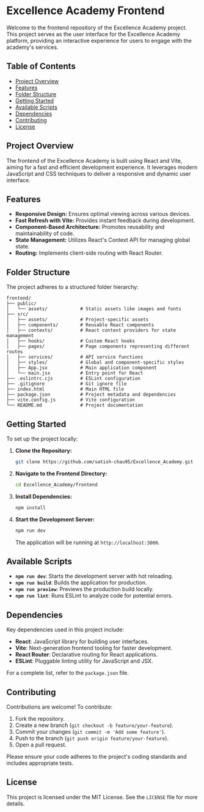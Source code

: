 # Excellence Academy Frontend

Welcome to the frontend repository of the Excellence Academy project. This project serves as the user interface for the Excellence Academy platform, providing an interactive experience for users to engage with the academy's services.

## Table of Contents

- [Project Overview](#project-overview)
- [Features](#features)
- [Folder Structure](#folder-structure)
- [Getting Started](#getting-started)
- [Available Scripts](#available-scripts)
- [Dependencies](#dependencies)
- [Contributing](#contributing)
- [License](#license)

## Project Overview

The frontend of the Excellence Academy is built using React and Vite, aiming for a fast and efficient development experience. It leverages modern JavaScript and CSS techniques to deliver a responsive and dynamic user interface.

## Features

- **Responsive Design:** Ensures optimal viewing across various devices.
- **Fast Refresh with Vite:** Provides instant feedback during development.
- **Component-Based Architecture:** Promotes reusability and maintainability of code.
- **State Management:** Utilizes React's Context API for managing global state.
- **Routing:** Implements client-side routing with React Router.

## Folder Structure

The project adheres to a structured folder hierarchy:

```
frontend/
├── public/
│   └── assets/            # Static assets like images and fonts
├── src/
│   ├── assets/            # Project-specific assets
│   ├── components/        # Reusable React components
│   ├── contexts/          # React context providers for state management
│   ├── hooks/             # Custom React hooks
│   ├── pages/             # Page components representing different routes
│   ├── services/          # API service functions
│   ├── styles/            # Global and component-specific styles
│   ├── App.jsx            # Main application component
│   └── main.jsx           # Entry point for React
├── .eslintrc.cjs          # ESLint configuration
├── .gitignore             # Git ignore file
├── index.html             # Main HTML file
├── package.json           # Project metadata and dependencies
├── vite.config.js         # Vite configuration
└── README.md              # Project documentation
```

## Getting Started

To set up the project locally:

1. **Clone the Repository:**

   ```bash
   git clone https://github.com/satish-chau95/Excellence_Academy.git
   ```

2. **Navigate to the Frontend Directory:**

   ```bash
   cd Excellence_Academy/frontend
   ```

3. **Install Dependencies:**

   ```bash
   npm install
   ```

4. **Start the Development Server:**

   ```bash
   npm run dev
   ```

   The application will be running at `http://localhost:3000`.

## Available Scripts

- **`npm run dev`**: Starts the development server with hot reloading.
- **`npm run build`**: Builds the application for production.
- **`npm run preview`**: Previews the production build locally.
- **`npm run lint`**: Runs ESLint to analyze code for potential errors.

## Dependencies

Key dependencies used in this project include:

- **React**: JavaScript library for building user interfaces.
- **Vite**: Next-generation frontend tooling for faster development.
- **React Router**: Declarative routing for React applications.
- **ESLint**: Pluggable linting utility for JavaScript and JSX.

For a complete list, refer to the `package.json` file.

## Contributing

Contributions are welcome! To contribute:

1. Fork the repository.
2. Create a new branch (`git checkout -b feature/your-feature`).
3. Commit your changes (`git commit -m 'Add some feature'`).
4. Push to the branch (`git push origin feature/your-feature`).
5. Open a pull request.

Please ensure your code adheres to the project's coding standards and includes appropriate tests.

## License

This project is licensed under the MIT License. See the `LICENSE` file for more details. 
